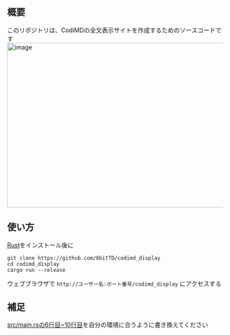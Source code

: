 ## 概要

このリポジトリは、CodiMDの全文表示サイトを作成するためのソースコードです
<img width="929" height="385" alt="image" src="https://github.com/user-attachments/assets/e70c9b44-a85f-4668-8664-f5237b4f10c2" />

## 使い方
[Rust](https://rust-lang.org/ja/tools/install/)をインストール後に
```Shell
git clone https://github.com/8bitTD/codimd_display
cd codimd_display
cargo run --release
```
ウェブブラウザで `http://ユーザー名:ポート番号/codimd_display` にアクセスする
## 補足
[src/main.rsの6行目~10行目](https://github.com/8bitTD/codimd_display/blob/d7c88d9e54e18a09d8c0dfe349dc468d7530e8ce/src/main.rs#L6-L10)を自分の環境に合うように書き換えてください

